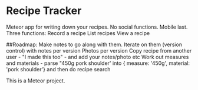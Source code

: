 # Recipe Tracker
Meteor app for writing down your recipes.
No social functions. Mobile last. Three functions:
Record a recipe
List recipes
View a recipe

##Roadmap:
Make notes to go along with them.
Iterate on them (version control) with notes per version
Photos per version
Copy recipe from another user - "I made this too" - and add your notes/photo etc
Work out measures and materials - parse "450g pork shoulder' into { measure: '450g', material: 'pork shoulder'} and then do recipe search

This is a Meteor project.
